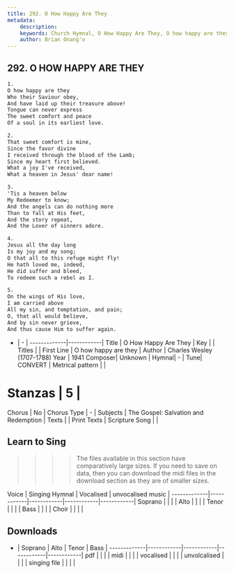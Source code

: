 ```yaml
---
title: 292. O How Happy Are They
metadata:
    description: 
    keywords: Church Hymnal, O How Happy Are They, O how happy are they, 
    author: Brian Onang'o
---
```



## 292. O HOW HAPPY ARE THEY

```txt
1.
O how happy are they 
Who their Saviour obey, 
And have laid up their treasure above! 
Tongue can never express 
The sweet comfort and peace 
Of a soul in its earliest love. 

2.
That sweet comfort is mine, 
Since the favor divine 
I received through the blood of the Lamb; 
Since my heart first believed. 
What a joy I've received, 
What a heaven in Jesus' dear name! 

3.
'Tis a heaven below 
My Redeemer to know; 
And the angels can do nothing more 
Than to fall at His feet, 
And the story repeat, 
And the Lover of sinners adore. 

4.
Jesus all the day long 
Is my joy and my song; 
O that all to this refuge might fly! 
He hath loved me, indeed, 
He did suffer and bleed, 
To redeem such a rebel as I. 

5.
On the wings of His love, 
I am carried above 
All my sin, and temptation, and pain; 
O, that all would believe, 
And by sin never grieve, 
And thus cause Him to suffer again.
```

- |   -  |
-------------|------------|
Title | O How Happy Are They |
Key |  |
Titles |  |
First Line | O how happy are they |
Author | Charles Wesley (1707-1788)
Year | 1941
Composer| Unknown |
Hymnal|  - |
Tune| CONVERT |
Metrical pattern | |
# Stanzas | 5 |
Chorus | No |
Chorus Type | - |
Subjects | The Gospel: Salvation and Redemption |
Texts |  |
Print Texts | 
Scripture Song |  |
  
## Learn to Sing

>>>> The files available in this section have comparatively large sizes. If you need to save on data, then you can download the midi files in the download section as they are of smaller sizes.

Voice |  Singing Hymnal | Vocalised | unvocalised music |
-------------|------------|------------|------------|------------|
Soprano | | | |
Alto | | | |
Tenor | | | |
Bass | | | |
Choir | | | |

## Downloads

- |  Soprano | Alto | Tenor | Bass |
-------------|------------|------------|------------|------------|
pdf | | | |
midi | | | |
vocalised | | | |
unvolcalised | | | |
singing file | | | |
  